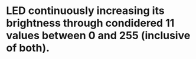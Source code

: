 # LED continuously increasing its brightness through condidered 11 values between 0 and 255 (inclusive of both).